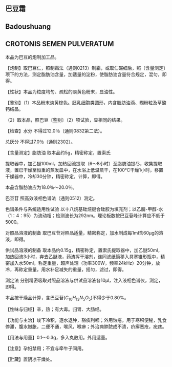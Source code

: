 ## 巴豆霜

## Badoushuang

## CROTONIS SEMEN PULVERATUM

本品为巴豆的炮制加工品。

【炮制】取巴豆仁，照制霜法（通则0213）制霜，或取仁碾细后，照〔含量测定〕项下的方法，测定脂肪油含量，加适量的淀粉，使脂肪油含量符合规定，混匀，即得。

【性状】本品为粒度均匀、疏松的淡黄色粉末，显油性。

【鉴别】（1）本品粉末淡黄棕色。胚乳细胞类圆形，内含脂肪油滴、糊粉粒及草酸钙结晶。

（2）取本品，照巴豆〔鉴别〕（2）项试验，显相同的结果。

【检查】水分 不得过12.0％（通则0832第二法）。

总灰分 不得过7.0％（通则2302）。

【含量测定】脂肪油 取本品约5g，精密称定，置索氏

提取器中，加乙醚100ml，加热回流提取（6～8小时）至脂肪油提尽，收集提取液，置已干燥至恒重的蒸发皿中，在水浴上低温蒸干，在100℃干燥1小时，移置干燥器中，冷却30分钟，精密称定，计算，即得。

本品含脂肪油应为18.0％～20.0％。

巴豆苷 照高效液相色谱法（通则0512）测定。

色谱条件与系统适用性试验 以十八烷基硅烷键合硅胶为填充剂；以乙腈-甲醇-水（1：4：95）为流动相；检测波长为292nm。理论板数按巴豆苷峰计算应不低于5000。

对照品溶液的制备 取巴豆苷对照品适量，精密称定，加水制成每1ml含60μg的溶液，即得。

供试品溶液的制备 取本品约0.15g，精密称定，置索氏提取器中，加乙醚50ml，加热回流3小时，弃去乙醚液，药渣挥干溶剂，连同滤纸筒移入具塞锥形瓶中，精密加入水50ml，称定重量，超声处理（功率300W，频率24kHz）20分钟，放冷，再称定重量，用水补足减失的重量，摇匀，滤过，即得。

测定法 分别精密吸取对照品溶液与供试品溶液各10μl，注入液相色谱仪，测定，即得。

本品按干燥品计算，含巴豆苷$( C _ { 1 0 } H _ { 1 3 } N _ { 5 } O _ { 5 } )$不得少于0.80%。

【性味与归经】辛，热；有大毒。归胃、大肠经。

【功能与主治】峻下冷积，逐水退肿，豁痰利咽；外用蚀疮。用于寒积便秘，乳食停滞，腹水臌胀，二便不通，喉风，喉痹；外治痈肿脓成不溃，疥癣恶疮，疣痣。

【用法与用量】0.1～0.3g，多入丸散用。外用适量。

【注意】孕妇禁用；不宜与牵牛子同用。

【贮藏】置阴凉干燥处。